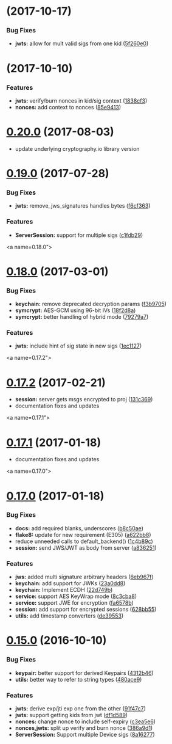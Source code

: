 <a name="0.21.1"></a>
# [](https://github.com/Neustar-TDI/python-sdk/compare/0.21.0...0.21.1) (2017-10-17)


### Bug Fixes

* **jwts:** allow for mult valid sigs from one kid ([5f260e0](https://github.com/Neustar-TDI/python-sdk/commit/5f260e0))


<a name="0.21.0"></a>
# [](https://github.com/Neustar-TDI/python-sdk/compare/0.20.0...0.21.0) (2017-10-10)


### Features

* **jwts:** verify/burn nonces in kid/sig context ([1838cf3](https://github.com/Neustar-TDI/python-sdk/commit/1838cf3))
* **nonces:** add context to nonces ([85e9413](https://github.com/Neustar-TDI/python-sdk/commit/85e9413))


<a name="0.20.0"></a>
# [0.20.0](https://github.com/Neustar-TDI/python-sdk/compare/0.19.0...0.20.0) (2017-08-03)

* update underlying cryptography.io library version


<a name="0.19.0"></a>
# [0.19.0](https://github.com/Neustar-TDI/python-sdk/compare/0.18.0...0.19.0) (2017-07-28)


### Bug Fixes

* **jwts:** remove_jws_signatures handles bytes ([f6cf363](https://github.com/Neustar-TDI/python-sdk/commit/f6cf363))


### Features

* **ServerSession:** support for multiple sigs ([c1fdb29](https://github.com/Neustar-TDI/python-sdk/commit/c1fdb29))



<a name=0.18.0"></a>
# [0.18.0](https://github.com/OneID/oneID-connect-python/compare/0.17.2...0.18.0) (2017-03-01)


### Bug Fixes

* **keychain:** remove deprecated decryption params ([f3b9705](https://github.com/OneID/oneID-connect-python/commit/f3b9705))
* **symcrypt:** AES-GCM using 96-bit IVs ([18f2d8a](https://github.com/OneID/oneID-connect-python/commit/18f2d8a))
* **symcrypt:** better handling of hybrid mode ([79279a7](https://github.com/OneID/oneID-connect-python/commit/79279a7))


### Features

* **jwts:** include hint of sig state in new sigs ([1ec1127](https://github.com/OneID/oneID-connect-python/commit/1ec1127))


<a name=0.17.2"></a>
# [0.17.2](https://github.com/OneID/oneID-connect-python/compare/0.17.1...0.17.2) (2017-02-21)

* **session:** server gets msgs encrypted to proj ([131c369](https://github.com/OneID/oneID-connect-python/commit/131c369))
* documentation fixes and updates

<a name=0.17.1"></a>
# [0.17.1](https://github.com/OneID/oneID-connect-python/compare/0.17.0...0.17.1) (2017-01-18)

* documentation fixes and updates


<a name=0.17.0"></a>
# [0.17.0](https://github.com/OneID/oneID-connect-python/compare/0.15.0...0.17.0) (2017-01-18)


### Bug Fixes

* **docs:** add required blanks, underscores ([b8c50ae](https://github.com/OneID/oneID-connect-python/commit/b8c50ae))
* **flake8:** update for new requirement (E305) ([a622bb8](https://github.com/OneID/oneID-connect-python/commit/a622bb8))
* reduce unneeded calls to default_backend() ([1c4b89c](https://github.com/OneID/oneID-connect-python/commit/1c4b89c))
* **session:** send JWS/JWT as body from server ([a836251](https://github.com/OneID/oneID-connect-python/commit/a836251))


### Features

* **jws:** added multi signature arbitrary headers ([6eb967f](https://github.com/OneID/oneID-connect-python/commit/6eb967f))
* **keychain:** add support for JWKs ([23a0dd8](https://github.com/OneID/oneID-connect-python/commit/23a0dd8))
* **keychain:** Implement ECDH ([22d749b](https://github.com/OneID/oneID-connect-python/commit/22d749b))
* **service:** support AES KeyWrap mode ([8c3cba8](https://github.com/OneID/oneID-connect-python/commit/8c3cba8))
* **service:** support JWE for encryption ([fa6578b](https://github.com/OneID/oneID-connect-python/commit/fa6578b))
* **session:** add support for encrypted sessions ([628bb55](https://github.com/OneID/oneID-connect-python/commit/628bb55))
* **utils:** add timestamp converters ([de39553](https://github.com/OneID/oneID-connect-python/commit/de39553))



<a name="0.15.0"></a>
# [0.15.0](https://github.com/OneID/oneID-connect-python/compare/0.14.0...0.15.0) (2016-10-10)


### Bug Fixes

* **keypair:** better support for derived Keypairs ([4312b46](https://github.com/OneID/oneID-connect-python/commit/4312b46))
* **utils:** better way to refer to string types ([480ace9](https://github.com/OneID/oneID-connect-python/commit/480ace9))


### Features

* **jwts:** derive exp/jti exp one from the other ([91f47c7](https://github.com/OneID/oneID-connect-python/commit/91f47c7))
* **jwts:** support getting kids from jwt ([df1d589](https://github.com/OneID/oneID-connect-python/commit/df1d589))
* **nonces:** change nonce to include self-expiry ([c3ea5e6](https://github.com/OneID/oneID-connect-python/commit/c3ea5e6))
* **nonces,jwts:** split up verify and burn nonce ([386a9d1](https://github.com/OneID/oneID-connect-python/commit/386a9d1))
* **ServerSession:** Support multiple Device sigs ([8a16277](https://github.com/OneID/oneID-connect-python/commit/8a16277))
